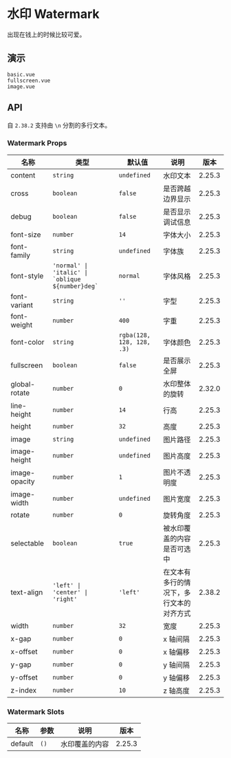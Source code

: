 # 水印 Watermark

出现在钱上的时候比较可爱。

## 演示

```demo
basic.vue
fullscreen.vue
image.vue
```

## API

自 `2.38.2` 支持由 `\n` 分割的多行文本。

### Watermark Props

| 名称 | 类型 | 默认值 | 说明 | 版本 |
| --- | --- | --- | --- | --- |
| content | `string` | `undefined` | 水印文本 | 2.25.3 |
| cross | `boolean` | `false` | 是否跨越边界显示 | 2.25.3 |
| debug | `boolean` | `false` | 是否显示调试信息 | 2.25.3 |
| font-size | `number` | `14` | 字体大小 | 2.25.3 |
| font-family | `string` | `undefined` | 字体族 | 2.25.3 |
| font-style | ``'normal' \| 'italic' \| `oblique ${number}deg` `` | `normal` | 字体风格 | 2.25.3 |
| font-variant | `string` | `''` | 字型 | 2.25.3 |
| font-weight | `number` | `400` | 字重 | 2.25.3 |
| font-color | `string` | `rgba(128, 128, 128, .3)` | 字体颜色 | 2.25.3 |
| fullscreen | `boolean` | `false` | 是否展示全屏 | 2.25.3 |
| global-rotate | `number` | `0` | 水印整体的旋转 | 2.32.0 |
| line-height | `number` | `14` | 行高 | 2.25.3 |
| height | `number` | `32` | 高度 | 2.25.3 |
| image | `string` | `undefined` | 图片路径 | 2.25.3 |
| image-height | `number` | `undefined` | 图片高度 | 2.25.3 |
| image-opacity | `number` | `1` | 图片不透明度 | 2.25.3 |
| image-width | `number` | `undefined` | 图片宽度 | 2.25.3 |
| rotate | `number` | `0` | 旋转角度 | 2.25.3 |
| selectable | `boolean` | `true` | 被水印覆盖的内容是否可选中 | 2.25.3 |
| text-align | `'left' \| 'center' \| 'right'` | `'left'` | 在文本有多行的情况下，多行文本的对齐方式 | 2.38.2 |
| width | `number` | `32` | 宽度 | 2.25.3 |
| x-gap | `number` | `0` | x 轴间隔 | 2.25.3 |
| x-offset | `number` | `0` | x 轴偏移 | 2.25.3 |
| y-gap | `number` | `0` | y 轴间隔 | 2.25.3 |
| y-offset | `number` | `0` | y 轴偏移 | 2.25.3 |
| z-index | `number` | `10` | z 轴高度 | 2.25.3 |

### Watermark Slots

| 名称    | 参数 | 说明           | 版本   |
| ------- | ---- | -------------- | ------ |
| default | `()` | 水印覆盖的内容 | 2.25.3 |
